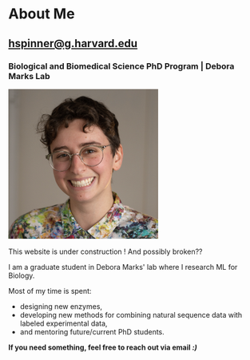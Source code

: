 # About Me
## hspinner@g.harvard.edu
### Biological and Biomedical Science PhD Program | Debora Marks Lab

<img src="./docs/assets/images/my_head.png" width="300" height="300">

This website is under construction ! And possibly broken??

I am a graduate student in Debora Marks' lab where I research ML for Biology. 

Most of my time is spent: 
-   designing new enzymes, 
-   developing new methods for combining natural sequence data with labeled experimental data, 
-   and mentoring future/current PhD students. 

**If you need something, feel free to reach out via email _:)_**
